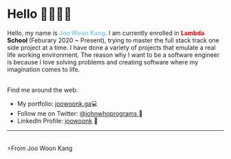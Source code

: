 
<!--
**joowoonk/joowoonk** is a ✨ _special_ ✨ repository because its `README.md` (this file) appears on your GitHub profile.

Here are some ideas to get you started:

- 🔭 I’m currently working on ...
- 🌱 I’m currently learning ...
- 👯 I’m looking to collaborate on ...
- 🤔 I’m looking for help with ...
- 💬 Ask me about ...
- 📫 How to reach me: ...
- 😄 Pronouns: ...
- ⚡ Fun fact: ...
-->


<h1 style="font-weight: bold">
Hello <span>👋🏼👨‍💻</span>
</h1>

<p>    Hello, my name is <strong style="color: skyblue"> Joo Woon Kang</strong>. I am currently enrolled in <strong style="color: red">Lambda</strong><strong style="color:black"> School </strong> (Feburary 2020 ~ Present), trying to master the full stack track one side project at a time. I have done a variety of projects that emulate a real life working environment. The reason why I want to be a software engineer is because I love solving problems and creating software where my imagination comes to life.
</p>
<br/>
Find me around the web:
<ul>
    <li>My portfolio: <a target="blank" href="https://www.joowoonk.ga">joowoonk.ga</a>💻</li>
<li>Follow me on Twitter: <a target="blank" href="https://twitter.com/johnwhoprograms">
    @johnwhoprograms </a> 💙
    <li>LinkedIn Profile: <a target="blank" href="https://www.linkedin.com/in/joowoonk/">joowoonk</a> 📄 </li>
</ul>

<hr/>
<br>
<span>⚡From Joo Woon Kang</span>